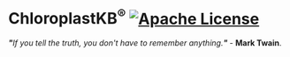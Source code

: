 # ChloroplastKB<sup>®</sup> [![Apache License](https://img.shields.io/badge/license-Apache-blue.svg)](https://github.com/ChloroplastKB/ChloroplastKB/blob/master/LICENSE)
<i><b>"</b>If you tell the truth, you don't have to remember anything.<b>"</b></i> - <b>Mark Twain</b>.
